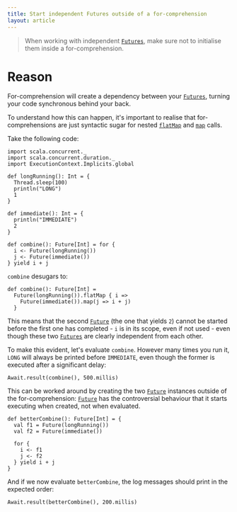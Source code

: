 ```yaml
---
title: Start independent Futures outside of a for-comprehension
layout: article
---
```


> When working with independent [`Futures`][`Future`], make sure not to initialise them inside a for-comprehension.

# Reason

For-comprehension will create a dependency between your [`Futures`][`Future`], turning your code synchronous behind your back.

To understand how this can happen, it's important to realise that for-comprehensions are just syntactic sugar for nested [`flatMap`] and [`map`] calls.

Take the following code:

```tut:silent
import scala.concurrent._
import scala.concurrent.duration._
import ExecutionContext.Implicits.global

def longRunning(): Int = {
  Thread.sleep(100)
  println("LONG")
  1
}

def immediate(): Int = {
  println("IMMEDIATE")
  2
}

def combine(): Future[Int] = for {
  i <- Future(longRunning())
  j <- Future(immediate())
} yield i + j
```

`combine` desugars to:

```tut:silent
def combine(): Future[Int] =
  Future(longRunning()).flatMap { i =>
    Future(immediate()).map(j => i + j)
  }
```

This means that the second [`Future`] (the one that yields `2`) cannot be started before the first one has completed - `i` is in its scope, even if not used - even though these two [`Futures`][`Future`] are clearly independent from each other.

To make this evident, let's evaluate `combine`. However many times you run it, `LONG` will always be printed before `IMMEDIATE`, even though the former is executed after a significant delay:

```tut:book
Await.result(combine(), 500.millis)
```

This can be worked around by creating the two [`Future`] instances outside of the for-comprehension: [`Future`] has the controversial behaviour that it starts executing when created, not when evaluated.

```tut:silent
def betterCombine(): Future[Int] = {
  val f1 = Future(longRunning())
  val f2 = Future(immediate())

  for {
    i <- f1
    j <- f2
  } yield i + j
}
```

And if we now evaluate `betterCombine`, the log messages should print in the expected order:

```tut:book
Await.result(betterCombine(), 200.millis)
```

[`Future`]:https://www.scala-lang.org/api/2.12.8/scala/concurrent/Future.html
[`flatMap`]:https://www.scala-lang.org/api/2.12.8/scala/concurrent/Future.html#flatMap[S](f:T=%3Escala.concurrent.Future[S])(implicitexecutor:scala.concurrent.ExecutionContext):scala.concurrent.Future[S]
[`map`]:https://www.scala-lang.org/api/2.12.8/scala/concurrent/Future.html#map[S](f:T=%3ES)(implicitexecutor:scala.concurrent.ExecutionContext):scala.concurrent.Future[S]
